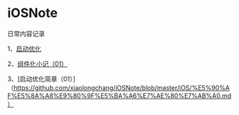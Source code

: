 # iOSNote

日常内容记录

1、[启动优化](https://github.com/xiaolongchang/iOSNote/blob/master/iOS/App%E5%90%AF%E5%8A%A8%E4%BC%98%E5%8C%96.md)

2、[组件化小记（01）](https://github.com/xiaolongchang/iOSNote/blob/master/iOS/%E7%BB%84%E4%BB%B6%E5%8C%96%E7%AC%94%E8%AE%B0.md)

3、[启动优化简章（01）]（https://github.com/xiaolongchang/iOSNote/blob/master/iOS/%E5%90%AF%E5%8A%A8%E9%80%9F%E5%BA%A6%E7%AE%80%E7%AB%A0.md）
